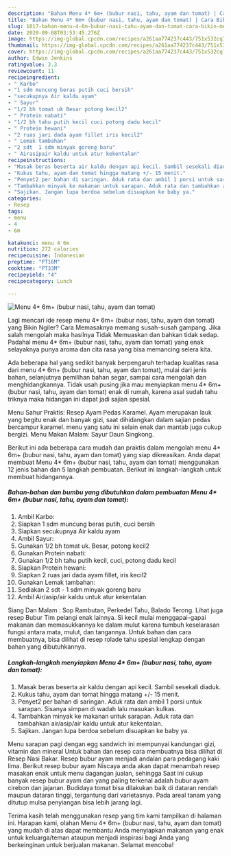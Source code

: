 ```yaml
---
description: "Bahan Menu 4* 6m+ (bubur nasi, tahu, ayam dan tomat) | Cara Bikin Menu 4* 6m+ (bubur nasi, tahu, ayam dan tomat) Yang Lezat"
title: "Bahan Menu 4* 6m+ (bubur nasi, tahu, ayam dan tomat) | Cara Bikin Menu 4* 6m+ (bubur nasi, tahu, ayam dan tomat) Yang Lezat"
slug: 1017-bahan-menu-4-6m-bubur-nasi-tahu-ayam-dan-tomat-cara-bikin-menu-4-6m-bubur-nasi-tahu-ayam-dan-tomat-yang-lezat
date: 2020-09-08T03:53:45.276Z
image: https://img-global.cpcdn.com/recipes/a261aa774237c443/751x532cq70/menu-4-6m-bubur-nasi-tahu-ayam-dan-tomat-foto-resep-utama.jpg
thumbnail: https://img-global.cpcdn.com/recipes/a261aa774237c443/751x532cq70/menu-4-6m-bubur-nasi-tahu-ayam-dan-tomat-foto-resep-utama.jpg
cover: https://img-global.cpcdn.com/recipes/a261aa774237c443/751x532cq70/menu-4-6m-bubur-nasi-tahu-ayam-dan-tomat-foto-resep-utama.jpg
author: Edwin Jenkins
ratingvalue: 3.3
reviewcount: 11
recipeingredient:
- " Karbo"
- "1 sdm muncung beras putih cuci bersih"
- "secukupnya Air kaldu ayam"
- " Sayur"
- "1/2 bh tomat uk Besar potong kecil2"
- " Protein nabati"
- "1/2 bh tahu putih kecil cuci potong dadu kecil"
- " Protein hewani"
- "2 ruas jari dada ayam fillet iris kecil2"
- " Lemak tambahan"
- "2 sdt  1 sdm minyak goreng baru"
- " Airasipair kaldu untuk atur kekentalan"
recipeinstructions:
- "Masak beras beserta air kaldu dengan api kecil. Sambil sesekali diaduk."
- "Kukus tahu, ayam dan tomat hingga matang +/- 15 menit."
- "Penyet2 per bahan di saringan. Aduk rata dan ambil 1 porsi untuk sarapan. Sisanya simpan di wadah lalu masukan kulkas."
- "Tambahkan minyak ke makanan untuk sarapan. Aduk rata dan tambahkan air/asip/air kaldu untuk atur kekentalan."
- "Sajikan. Jangan lupa berdoa sebelum disuapkan ke baby ya."
categories:
- Resep
tags:
- menu
- 4
- 6m

katakunci: menu 4 6m 
nutrition: 272 calories
recipecuisine: Indonesian
preptime: "PT16M"
cooktime: "PT33M"
recipeyield: "4"
recipecategory: Lunch

---
```



![Menu 4* 6m+ (bubur nasi, tahu, ayam dan tomat)](https://img-global.cpcdn.com/recipes/a261aa774237c443/751x532cq70/menu-4-6m-bubur-nasi-tahu-ayam-dan-tomat-foto-resep-utama.jpg)

Lagi mencari ide resep menu 4* 6m+ (bubur nasi, tahu, ayam dan tomat) yang Bikin Ngiler? Cara Memasaknya memang susah-susah gampang. Jika salah mengolah maka hasilnya Tidak Memuaskan dan bahkan tidak sedap. Padahal menu 4* 6m+ (bubur nasi, tahu, ayam dan tomat) yang enak selayaknya punya aroma dan cita rasa yang bisa memancing selera kita.

Ada beberapa hal yang sedikit banyak berpengaruh terhadap kualitas rasa dari menu 4* 6m+ (bubur nasi, tahu, ayam dan tomat), mulai dari jenis bahan, selanjutnya pemilihan bahan segar, sampai cara mengolah dan menghidangkannya. Tidak usah pusing jika mau menyiapkan menu 4* 6m+ (bubur nasi, tahu, ayam dan tomat) enak di rumah, karena asal sudah tahu triknya maka hidangan ini dapat jadi sajian spesial.

Menu Sahur Praktis: Resep Ayam Pedas Karamel. Ayam merupakan lauk yang begitu enak dan banyak gizi, saat dihidangkan dalam sajian pedas bercampur karamel. menu yang satu ini selain enak dan mantab juga cukup bergizi. Menu Makan Malam: Sayur Daun Singkong.


Berikut ini ada beberapa cara mudah dan praktis dalam mengolah menu 4* 6m+ (bubur nasi, tahu, ayam dan tomat) yang siap dikreasikan. Anda dapat membuat Menu 4* 6m+ (bubur nasi, tahu, ayam dan tomat) menggunakan 12 jenis bahan dan 5 langkah pembuatan. Berikut ini langkah-langkah untuk membuat hidangannya.

<!--inarticleads1-->

##### Bahan-bahan dan bumbu yang dibutuhkan dalam pembuatan Menu 4* 6m+ (bubur nasi, tahu, ayam dan tomat):

1. Ambil  Karbo:
1. Siapkan 1 sdm muncung beras putih, cuci bersih
1. Siapkan secukupnya Air kaldu ayam
1. Ambil  Sayur:
1. Gunakan 1/2 bh tomat uk. Besar, potong kecil2
1. Gunakan  Protein nabati:
1. Gunakan 1/2 bh tahu putih kecil, cuci, potong dadu kecil
1. Siapkan  Protein hewani:
1. Siapkan 2 ruas jari dada ayam fillet, iris kecil2
1. Gunakan  Lemak tambahan:
1. Sediakan 2 sdt - 1 sdm minyak goreng baru
1. Ambil  Air/asip/air kaldu untuk atur kekentalan


Siang Dan Malam : Sop Rambutan, Perkedel Tahu, Balado Terong. Lihat juga resep Bubur Tim pelangi enak lainnya. Si kecil mulai menggapai-gapai makanan dan memasukkannya ke dalam mulut karena tumbuh keselarasan fungsi antara mata, mulut, dan tangannya. Untuk bahan dan cara membuatnya, bisa dilihat di resep rolade tahu spesial lengkap dengan bahan yang dibutuhkannya. 

<!--inarticleads2-->

##### Langkah-langkah menyiapkan Menu 4* 6m+ (bubur nasi, tahu, ayam dan tomat):

1. Masak beras beserta air kaldu dengan api kecil. Sambil sesekali diaduk.
1. Kukus tahu, ayam dan tomat hingga matang +/- 15 menit.
1. Penyet2 per bahan di saringan. Aduk rata dan ambil 1 porsi untuk sarapan. Sisanya simpan di wadah lalu masukan kulkas.
1. Tambahkan minyak ke makanan untuk sarapan. Aduk rata dan tambahkan air/asip/air kaldu untuk atur kekentalan.
1. Sajikan. Jangan lupa berdoa sebelum disuapkan ke baby ya.


Menu sarapan pagi dengan egg sandwich ini mempunyai kandungan gizi, vitamin dan mineral Untuk bahan dan resep cara membuatnya bisa dilihat di Resep Nasi Bakar. Resep bubur ayam menjadi andalan para pedagang kaki lima. Berikut resep bubur ayam Niscaya anda akan dapat menambah resep masakan enak untuk menu dagangan jualan, sehingga Saat ini cukup banyak resep bubur ayam dan yang paling terkenal adalah bubur ayam cirebon dan jajanan. Budidaya tomat bisa dilakukan baik di dataran rendah maupun dataran tinggi, tergantung dari varietasnya. Pada areal tanam yang ditutup mulsa penyiangan bisa lebih jarang lagi. 

Terima kasih telah menggunakan resep yang tim kami tampilkan di halaman ini. Harapan kami, olahan Menu 4* 6m+ (bubur nasi, tahu, ayam dan tomat) yang mudah di atas dapat membantu Anda menyiapkan makanan yang enak untuk keluarga/teman ataupun menjadi inspirasi bagi Anda yang berkeinginan untuk berjualan makanan. Selamat mencoba!
